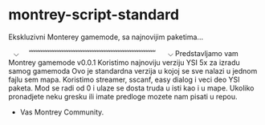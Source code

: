# montrey-script-standard
Ekskluzivni Monterey gamemode, sa najnovijim paketima...
 
⠀⌵⠀⠀﹌﹌﹌﹌﹌﹌﹌﹌﹌﹌﹌﹌﹌﹌﹌﹌﹌﹌⠀
⠀⌵
Predstavljamo vam Montrey gamemode v0.0.1
Koristimo najnoviju verziju YSI 5x za izradu samog gamemoda
Ovo je standardna verzija u kojoj se sve nalazi u jednom fajlu sem mapa.
Koristimo streamer, sscanf, easy dialog i veci deo YSI paketa.
Mod se radi od 0 i ulaze se dosta truda u isti kao i u mape.
Ukoliko pronadjete neku gresku ili imate predloge mozete nam pisati u repou.

- Vas Montrey Community.
